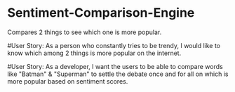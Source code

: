 # Sentiment-Comparison-Engine
Compares 2 things to see which one is more popular.

#User Story: As a person who constantly tries to be trendy, I would like to know which among 2 things is more popular on the internet.

#User Story: As a developer, I want the users to be able to compare words like "Batman" & "Superman" to settle the debate once and for all on which is more popular based on sentiment scores.
